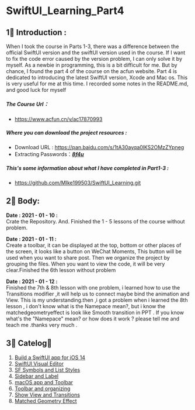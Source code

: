 # SwiftUI_Learning_Part4
## 1⃣️ Introduction :
   When I took the course in Parts 1-3, there was a difference between the official SwiftUI version and the swiftUI version used in the course. If I want to fix the code error caused by the version problem, I can only solve it by myself. As a newbie in programming, this is a bit difficult for me. But by chance, I found the part 4  of the course on the acfun website. Part 4 is dedicated to introducing the latest SwiftUI version, Xcode and Mac os. This is very useful for me at this time. I recorded some notes in the README.md, and good luck for myself

#####  The Course Url：
- https://www.acfun.cn/v/ac17870993

#####  Where you can download the  project resources : 
- Download URL :  https://pan.baidu.com/s/1tA30ayqa0lKS2OMzZYpneg
- Extracting Passwords：<u>***8f4u***</u>

#####  This's  some information about what I have completed in Part1-3 : 
- https://github.com/MIke199503/SwiftUI_Learning.git



## 2⃣️ Body:

**Date : 2021 - 01 - 10 :**  
    Crate the Repository. And. Finished the 1 - 5  lessons of the course without problem.

**Date : 2021 - 01 - 11 :**    
    Create a toolbar, it can be displayed at the top, bottom or other places of the screen, it looks like a button on WeChat Moments, This button will be used when you want to share post. Then we organize the project by grouping the files. When you want to view the code, it will be very clear.Finished the 6th lesson without problem

**Date : 2021 - 01 - 12 :**    
    Finished the 7th  & 8th lesson with one  problem,  i learned how to use the Transitions modifier ,it will help us to connect maybe bind the animation and View. This is  my understanding.then ,i got  a problem when i learned the 8th lesson , i don't know what is the Namepace mean?, but i know the matchedgeometryeffect is look  like Smooth transition in PPT . If you know what's  the  "Namepace" mean? or how does it work ? please tell me and teach  me .thanks very much .


## 3⃣️ Catelog：
1. [<u> Build a SwiftUI app for iOS 14 </u>](https://www.acfun.cn/v/ac17870993_1)
2. [<u> SwiftUI Visual Editor  </u>](https://www.acfun.cn/v/ac17870993_2)
3. [<u> SF Symbols and List Styles  </u>](https://www.acfun.cn/v/ac17870993_3)
4. [<u> Sidebar and Label </u>](https://www.acfun.cn/v/ac17870993_4)
5. [<u> macOS app and Toolbar </u>](https://www.acfun.cn/v/ac17870993_5)
6. [<u> Toolbar and organizing </u>](https://www.acfun.cn/v/ac17870993_6)
7. [<u> Show View and Transitions </u>](https://www.acfun.cn/v/ac17870993_7)
8. [<u> Matched Geometry Effect </u>](https://www.acfun.cn/v/ac17870993_8)
